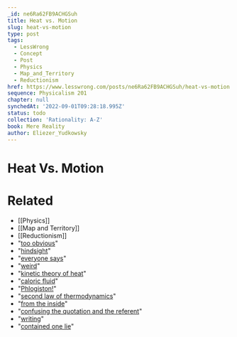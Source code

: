 ```yaml
---
_id: ne6Ra62FB9ACHGSuh
title: Heat vs. Motion
slug: heat-vs-motion
type: post
tags:
  - LessWrong
  - Concept
  - Post
  - Physics
  - Map_and_Territory
  - Reductionism
href: https://www.lesswrong.com/posts/ne6Ra62FB9ACHGSuh/heat-vs-motion
sequence: Physicalism 201
chapter: null
synchedAt: '2022-09-01T09:28:18.995Z'
status: todo
collection: 'Rationality: A-Z'
book: Mere Reality
author: Eliezer_Yudkowsky
---
```


# Heat Vs. Motion


# Related

- [[Physics]]
- [[Map and Territory]]
- [[Reductionism]]
- "[too obvious](http://www.overcomingbias.com/2007/08/failing-to-lear.html)"
- "[hindsight](http://www.overcomingbias.com/2007/08/hindsight-deval.html)"
- "[everyone says](http://www.overcomingbias.com/2007/10/cached-thoughts.html)"
- "[weird](http://www.overcomingbias.com/2007/12/cultish-counter.html)"
- "[kinetic theory of heat](http://en.wikipedia.org/wiki/Theory_of_heat)"
- "[caloric fluid](http://en.wikipedia.org/wiki/Caloric)"
- "[Phlogiston!](http://www.overcomingbias.com/2007/08/fake-causality.html)"
- "[second law of thermodynamics](http://www.overcomingbias.com/2008/02/second-law.html)"
- "[from the inside](http://www.overcomingbias.com/2008/02/algorithm-feels.html)"
- "[confusing the quotation and the referent](http://www.overcomingbias.com/2008/03/quote-not-refer.html)"
- "[writing](http://books.google.com/books?id=cEPNtxAoYPAC&pg=PA18&lpg=PA18&dq=h2o+logically+possible&source=web&ots=R9zyWvo3Uz&sig=FjyegdF0D-2I77l7dHQ-RRkSR88&hl=en)"
- "[contained one lie](http://www.overcomingbias.com/2008/02/my-favorite-lia.html)"